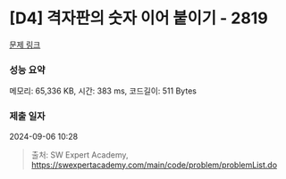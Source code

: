 # [D4] 격자판의 숫자 이어 붙이기 - 2819 

[문제 링크](https://swexpertacademy.com/main/code/problem/problemDetail.do?contestProbId=AV7I5fgqEogDFAXB) 

### 성능 요약

메모리: 65,336 KB, 시간: 383 ms, 코드길이: 511 Bytes

### 제출 일자

2024-09-06 10:28



> 출처: SW Expert Academy, https://swexpertacademy.com/main/code/problem/problemList.do